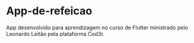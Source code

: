 # App-de-refeicao
 App desenvolvido para aprendizagem no curso de Flutter ministrado pelo Leonardo Leitão pela plataforma Cod3r.
